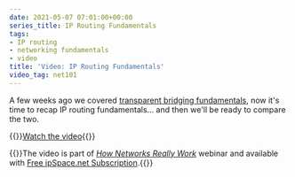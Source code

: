 ```yaml
---
date: 2021-05-07 07:01:00+00:00
series_title: IP Routing Fundamentals
tags:
- IP routing
- networking fundamentals
- video
title: 'Video: IP Routing Fundamentals'
video_tag: net101
---
```

A few weeks ago we covered [transparent bridging fundamentals](https://blog.ipspace.net/2021/04/video-transparent-bridging-fundamentals.html), now it's time to recap IP routing fundamentals... and then we'll be ready to compare the two.

{{<jump>}}[Watch the video](https://my.ipspace.net/bin/get/Net101/BR1.2%20-%20IP%20Routing%20Fundamentals.mp4?doccode=Net101){{</jump>}}

{{<note free>}}The video is part of _[How Networks Really Work](https://www.ipspace.net/Net101)_ webinar and available with [Free ipSpace.net Subscription](https://www.ipspace.net/Subscription/Free).{{</note>}}
